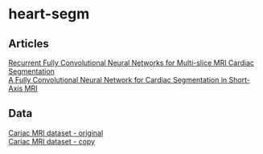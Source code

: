 # heart-segm
## Articles
[Recurrent Fully Convolutional Neural Networks for Multi-slice MRI Cardiac Segmentation](https://arxiv.org/pdf/1608.03974v1.pdf)  
[A Fully Convolutional Neural Network for Cardiac Segmentation in Short-Axis MRI](https://arxiv.org/pdf/1604.00494v1.pdf)
## Data
[Cariac MRI dataset - original](http://www.cse.yorku.ca/~mridataset/)  
[Cariac MRI dataset - copy](https://yadi.sk/d/c4XzjChMxAyZc)
